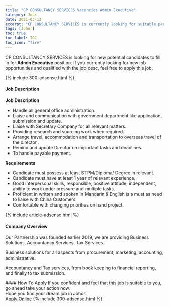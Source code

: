 ```yaml
---
title: "CP CONSULTANCY SERVICES Vacancies Admin Executive" 
category: Jobs 
date: 2021-03-13 
excerpt: "CP CONSULTANCY SERVICES is currently looking for suitable person to fill in the Admin Executive which based in Johor" 
tags: [Johor] 
toc: true 
toc_label: TOC 
toc_icon: "fire" 
--- 
```


<p>CP CONSULTANCY SERVICES is looking for new potential candidates to fill in for <b>Admin Executive</b> position. If you currently looking for new job opportunities and qualified with the job desc, feel free to apply this job.
</p>{% include 300-adsense.html %} 
<div><div><h4>Job Description</h4></div><div><div><span><div><p><strong>Job Description</strong></p><ul><li>Handle all general office administration.</li><li>Liaise and communication with government department like application, submission and update.</li><li>Liaise with Secretary Company for all relevant matters.</li><li>Providing research and sourcing work when required.</li><li>Arrange travel, accommodation and transportation to overseas travel of the director .</li><li>Remind and update Director on important tasks and deadlines.</li><li>To handle payable payment.</li></ul><p><strong>Requirements</strong></p><ul><li>Candidate must possess at least STPM/Diploma/ Degree in relevant.</li><li>Candidate must have at least 1 year of relevant experience.</li><li>Good interpersonal skills, responsible, positive attitude, independent, ability to work under pressure and multiple tasks.</li><li>Proficient in written and spoken in Mandarin &amp; English is a must as need to liaise with China Customers.</li><li>Comfortable with changing priorities on hand project.</li></ul></div></span></div></div></div> 
{% include article-adsense.html %} 
<div><div><h4>Company Overview</h4></div><div><div><span><div><p>Our Partnership was founded earlier 2019, we are providing Business Solutions, Accountancy Services, Tax Services.</p><p>Business solutions for all aspects from procurement, marketing, accounting, administrative.</p><p>Accountancy and Tax services, from book keeping to financial reporting, and finally to tax submission.</p></div></span></div></div></div> 
#### How To Apply 
If you confident and feel that this job is suitable to you, go ahead take your action now. <br/> 
Hope you find your dream job in Johor. <br/> 
<a href="https://www.jobstreet.com.my/en/job/admin-executive-4503853?jobId=jobstreet-my-job-4503853&" class="btn btn--info" target="_blank" rel="nofollow noopenner">Apply Online</a> 
{% include 300-adsense.html %} 